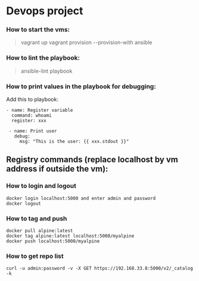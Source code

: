 # Devops project

### How to start the vms:
> vagrant up
> vagrant provision --provision-with ansible

### How to lint the playbook:
> ansible-lint playbook


### How to print values in the playbook for debugging:
Add this to playbook:
```
- name: Register variable
  command: whoami
  register: xxx

 - name: Print user
   debug:
     msg: "This is the user: {{ xxx.stdout }}"
```
## Registry commands (replace localhost by vm address if outside the vm):
### How to login and logout
```
docker login localhost:5000 and enter admin and password
docker logout
```
### How to tag and push
```
docker pull alpine:latest
docker tag alpine:latest localhost:5000/myalpine
docker push localhost:5000/myalpine
```

### How to get repo list
```
curl -u admin:password -v -X GET https://192.168.33.8:5000/v2/_catalog -k
```
